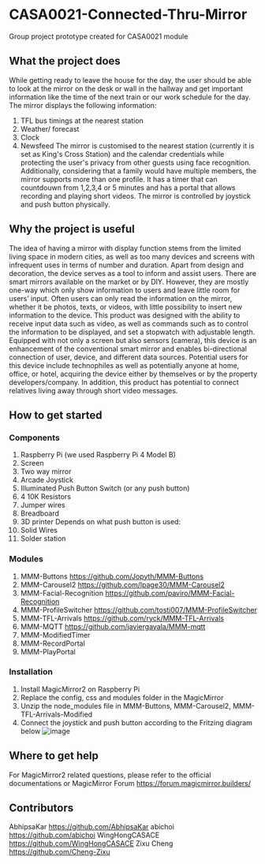 # CASA0021-Connected-Thru-Mirror
Group project prototype created for CASA0021 module

## What the project does
While getting ready to leave the house for the day, the user should be able to look at the mirror on the desk or wall in the hallway and get important information like the time of the next train or our work schedule for the day. The mirror displays the following information:
1. TFL bus timings at the nearest station
2. Weather/ forecast
3. Clock
4. Newsfeed
The mirror is customised to the nearest station (currently it is set as King's Cross Station) and the calendar credentials while protecting the user's privacy from other guests using face recognition. Additionally, considering that a family would have multiple members, the mirror supports more than one profile. It has a timer that can countdouwn from 1,2,3,4 or 5 minutes and has a portal that allows recording and playing short videos.
The mirror is controlled by joystick and push button physically.

## Why the project is useful
The idea of having a mirror with display function stems from the limited living space in modern cities, as well as too many devices and screens with infrequent uses in terms of number and duration. Apart from design and decoration, the device serves as a tool to inform and assist users. There are smart mirrors available on the market or by DIY. However, they are mostly one-way which only show information to users and leave little room for users’ input. Often users can only read the information on the mirror, whether it be photos, texts, or videos, with little possibility to insert new information to the device. This product was designed with the ability to receive input data such as video,  as well as commands such as to control the information to be displayed, and set a stopwatch with adjustable length. Equipped with not only a screen but also sensors (camera), this device is an enhancement of the conventional smart mirror and enables bi-directional connection of user, device, and different data sources.
Potential users for this device include technophiles as well as potentially anyone at home, office, or hotel, acquiring the device either by themselves or by the property developers/company. In addition, this product has potential to connect relatives living away through short video messages.

## How to get started
### Components
1.	Raspberry Pi (we used Raspberry Pi 4 Model B)
2.	Screen
3.	Two way mirror
4.	Arcade Joystick
5.	Illuminated Push Button Switch (or any push button)
6.	4 10K Resistors
7.	Jumper wires
8.	Breadboard
9.	3D printer
Depends on what push button is used:
10.	Solid Wires 
11.	Solder station

### Modules
1. MMM-Buttons https://github.com/Jopyth/MMM-Buttons
2. MMM-Carousel2 https://github.com/lpage30/MMM-Carousel2
3. MMM-Facial-Recognition https://github.com/paviro/MMM-Facial-Recognition
4. MMM-ProfileSwitcher https://github.com/tosti007/MMM-ProfileSwitcher
5. MMM-TFL-Arrivals https://github.com/ryck/MMM-TFL-Arrivals
6. MMM-MQTT https://github.com/javiergayala/MMM-mqtt
7. MMM-ModifiedTimer
8. MMM-RecordPortal
9. MMM-PlayPortal

### Installation
1.	Install MagicMirror2 on Raspberry Pi
3.	Replace the config, css and modules folder in the MagicMirror
4.	Unzip the node_modules file in MMM-Buttons, MMM-Carousel2, MMM-TFL-Arrivals-Modified
5.	Connect the joystick and push button according to the Fritzing diagram below
![image](https://user-images.githubusercontent.com/91946874/162678989-142e8520-79f8-46b2-b3c0-a993aa8688f8.png)

## Where to get help
For MagicMirror2 related questions, please refer to the official documentations or MagicMirror Forum https://forum.magicmirror.builders/

## Contributors
AbhipsaKar https://github.com/AbhipsaKar
abichoi https://github.com/abichoi
WingHongCASACE https://github.com/WingHongCASACE
Zixu Cheng https://github.com/Cheng-Zixu
